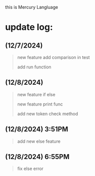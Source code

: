 this is Mercury Langluage
# update log:
## (12/7/2024)
> new feature add comparison in test
> 
> add run function
> 
## (12/8/2024)
> new feature if else
>
> new feature print func
>
> add new token check method
## (12/8/2024) 3:51PM
> add new else feature
>
## (12/8/2024) 6:55PM
> fix else error
